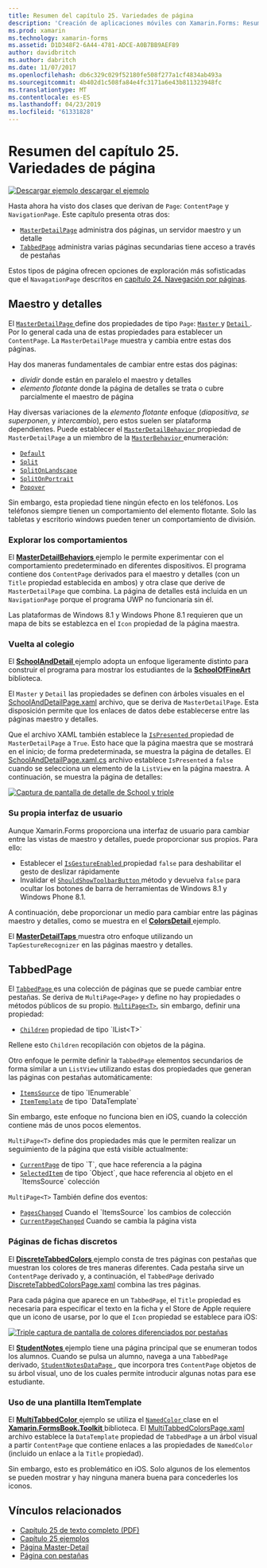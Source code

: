 ```yaml
---
title: Resumen del capítulo 25. Variedades de página
description: 'Creación de aplicaciones móviles con Xamarin.Forms: Resumen del capítulo 25. Variedades de página'
ms.prod: xamarin
ms.technology: xamarin-forms
ms.assetid: D1D348F2-6A44-4781-ADCE-A0B7BB9AEF89
author: davidbritch
ms.author: dabritch
ms.date: 11/07/2017
ms.openlocfilehash: db6c329c029f52180fe508f277a1cf4834ab493a
ms.sourcegitcommit: 4b402d1c508fa84e4fc3171a6e43b811323948fc
ms.translationtype: MT
ms.contentlocale: es-ES
ms.lasthandoff: 04/23/2019
ms.locfileid: "61331828"
---
```

# <a name="summary-of-chapter-25-page-varieties"></a>Resumen del capítulo 25. Variedades de página

[![Descargar ejemplo](~/media/shared/download.png) descargar el ejemplo](https://github.com/xamarin/xamarin-forms-book-samples/tree/master/Chapter25)

Hasta ahora ha visto dos clases que derivan de `Page`: `ContentPage` y `NavigationPage`. Este capítulo presenta otras dos:

- [`MasterDetailPage`](xref:Xamarin.Forms.MasterDetailPage) administra dos páginas, un servidor maestro y un detalle
- [`TabbedPage`](xref:Xamarin.Forms.TabbedPage) administra varias páginas secundarias tiene acceso a través de pestañas

Estos tipos de página ofrecen opciones de exploración más sofisticadas que el `NavagationPage` descritos en [capítulo 24. Navegación por páginas](~/xamarin-forms/creating-mobile-apps-xamarin-forms/summaries/chapter24.md).

## <a name="master-and-detail"></a>Maestro y detalles

El [ `MasterDetailPage` ](xref:Xamarin.Forms.MasterDetailPage) define dos propiedades de tipo `Page`: [ `Master` ](xref:Xamarin.Forms.MasterDetailPage.Master) y [ `Detail` ](xref:Xamarin.Forms.MasterDetailPage.Detail). Por lo general cada una de estas propiedades para establecer un `ContentPage`. La `MasterDetailPage` muestra y cambia entre estas dos páginas.

Hay dos maneras fundamentales de cambiar entre estas dos páginas:

- *dividir* donde están en paralelo el maestro y detalles
- *elemento flotante* donde la página de detalles se trata o cubre parcialmente el maestro de página

Hay diversas variaciones de la *elemento flotante* enfoque (*diapositiva*, *se superponen*, y *intercambio*), pero estos suelen ser plataforma dependientes. Puede establecer el [ `MasterDetailBehavior` ](xref:Xamarin.Forms.MasterDetailPage.MasterBehavior) propiedad de `MasterDetailPage` a un miembro de la [ `MasterBehavior` ](xref:Xamarin.Forms.MasterBehavior) enumeración:

- [`Default`](xref:Xamarin.Forms.MasterBehavior.Default)
- [`Split`](xref:Xamarin.Forms.MasterBehavior.Split)
- [`SplitOnLandscape`](xref:Xamarin.Forms.MasterBehavior.SplitOnLandscape)
- [`SplitOnPortrait`](xref:Xamarin.Forms.MasterBehavior.SplitOnPortrait)
- [`Popover`](xref:Xamarin.Forms.MasterBehavior.Popover)

Sin embargo, esta propiedad tiene ningún efecto en los teléfonos. Los teléfonos siempre tienen un comportamiento del elemento flotante. Solo las tabletas y escritorio windows pueden tener un comportamiento de división.

### <a name="exploring-the-behaviors"></a>Explorar los comportamientos

El [ **MasterDetailBehaviors** ](https://github.com/xamarin/xamarin-forms-book-samples/tree/master/Chapter25/MasterDetailBehaviors) ejemplo le permite experimentar con el comportamiento predeterminado en diferentes dispositivos. El programa contiene dos `ContentPage` derivados para el maestro y detalles (con un `Title` propiedad establecida en ambos) y otra clase que derive de `MasterDetailPage` que combina. La página de detalles está incluida en un `NavigationPage` porque el programa UWP no funcionaría sin él.

Las plataformas de Windows 8.1 y Windows Phone 8.1 requieren que un mapa de bits se establezca en el `Icon` propiedad de la página maestra.

### <a name="back-to-school"></a>Vuelta al colegio

El [ **SchoolAndDetail** ](https://github.com/xamarin/xamarin-forms-book-samples/tree/master/Chapter25/SchoolAndDetail) ejemplo adopta un enfoque ligeramente distinto para construir el programa para mostrar los estudiantes de la [ **SchoolOfFineArt** ](https://github.com/xamarin/xamarin-forms-book-samples/tree/master/Libraries/SchoolOfFineArt) biblioteca.

El `Master` y `Detail` las propiedades se definen con árboles visuales en el [SchoolAndDetailPage.xaml](https://github.com/xamarin/xamarin-forms-book-samples/blob/master/Chapter25/SchoolAndDetail/SchoolAndDetail/SchoolAndDetail/SchoolAndDetailPage.xaml) archivo, que se deriva de `MasterDetailPage`. Esta disposición permite que los enlaces de datos debe establecerse entre las páginas maestro y detalles.

Que el archivo XAML también establece la [ `IsPresented` ](xref:Xamarin.Forms.MasterDetailPage.IsPresented) propiedad de `MasterDetailPage` a `True`. Esto hace que la página maestra que se mostrará en el inicio; de forma predeterminada, se muestra la página de detalles. El [SchoolAndDetailPage.xaml.cs](https://github.com/xamarin/xamarin-forms-book-samples/blob/master/Chapter25/SchoolAndDetail/SchoolAndDetail/SchoolAndDetail/SchoolAndDetailPage.xaml.cs) archivo establece `IsPresented` a `false` cuando se selecciona un elemento de la `ListView` en la página maestra. A continuación, se muestra la página de detalles:

[![Captura de pantalla de detalle de School y triple](images/ch25fg09-small.png "página de detalles de un MasterDetailPage")](images/ch25fg09-large.png#lightbox "página de detalles de un MasterDetailPage")

### <a name="your-own-user-interface"></a>Su propia interfaz de usuario

Aunque Xamarin.Forms proporciona una interfaz de usuario para cambiar entre las vistas de maestro y detalles, puede proporcionar sus propios. Para ello:

- Establecer el [ `IsGestureEnabled` ](xref:Xamarin.Forms.MasterDetailPage.IsGestureEnabled) propiedad `false` para deshabilitar el gesto de deslizar rápidamente
- Invalidar el [ `ShouldShowToolbarButton` ](xref:Xamarin.Forms.MasterDetailPage.ShouldShowToolbarButton) método y devuelva `false` para ocultar los botones de barra de herramientas de Windows 8.1 y Windows Phone 8.1.

A continuación, debe proporcionar un medio para cambiar entre las páginas maestro y detalles, como se muestra en el [ **ColorsDetail** ](https://github.com/xamarin/xamarin-forms-book-samples/tree/master/Chapter25/ColorsDetails) ejemplo.

El [ **MasterDetailTaps** ](https://github.com/xamarin/xamarin-forms-book-samples/tree/master/Chapter25/MasterDetailTaps) muestra otro enfoque utilizando un `TapGestureRecognizer` en las páginas maestro y detalles.

## <a name="tabbedpage"></a>TabbedPage

El [ `TabbedPage` ](xref:Xamarin.Forms.TabbedPage) es una colección de páginas que se puede cambiar entre pestañas. Se deriva de `MultiPage<Page>` y define no hay propiedades o métodos públicos de su propio. [`MultiPage<T>`](xref:Xamarin.Forms.MultiPage`1), sin embargo, definir una propiedad:

- [`Children`](xref:Xamarin.Forms.MultiPage`1.Children) propiedad de tipo `IList<T>`

Rellene esto `Children` recopilación con objetos de la página.

Otro enfoque le permite definir la `TabbedPage` elementos secundarios de forma similar a un `ListView` utilizando estas dos propiedades que generan las páginas con pestañas automáticamente:

- [`ItemsSource`](xref:Xamarin.Forms.MultiPage`1.ItemsSource) de tipo `IEnumerable`
- [`ItemTemplate`](xref:Xamarin.Forms.MultiPage`1.ItemTemplate) de tipo `DataTemplate`

Sin embargo, este enfoque no funciona bien en iOS, cuando la colección contiene más de unos pocos elementos.

`MultiPage<T>` define dos propiedades más que le permiten realizar un seguimiento de la página que está visible actualmente:

- [`CurrentPage`](xref:Xamarin.Forms.MultiPage`1.CurrentPage) de tipo `T`, que hace referencia a la página
- [`SelectedItem`](xref:Xamarin.Forms.MultiPage`1.SelectedItem) de tipo `Object`, que hace referencia al objeto en el `ItemsSource` colección

`MultiPage<T>` También define dos eventos:

- [`PagesChanged`](xref:Xamarin.Forms.MultiPage`1.PagesChanged) Cuando el `ItemsSource` los cambios de colección
- [`CurrentPageChanged`](xref:Xamarin.Forms.MultiPage`1.CurrentPageChanged) Cuando se cambia la página vista

### <a name="discrete-tab-pages"></a>Páginas de fichas discretos

El [ **DiscreteTabbedColors** ](https://github.com/xamarin/xamarin-forms-book-samples/tree/master/Chapter25/DiscreteTabbedColors) ejemplo consta de tres páginas con pestañas que muestran los colores de tres maneras diferentes. Cada pestaña sirve un `ContentPage` derivado y, a continuación, el `TabbedPage` derivado [DiscreteTabbedColorsPage.xaml](https://github.com/xamarin/xamarin-forms-book-samples/blob/master/Chapter25/DiscreteTabbedColors/DiscreteTabbedColors/DiscreteTabbedColors/DiscreteTabbedColorsPage.xaml) combina las tres páginas.

Para cada página que aparece en un `TabbedPage`, el `Title` propiedad es necesaria para especificar el texto en la ficha y el Store de Apple requiere que un icono de usarse, por lo que el `Icon` propiedad se establece para iOS:

[![Triple captura de pantalla de colores diferenciados por pestañas](images/ch25fg13-small.png "TabbedPage")](images/ch25fg13-large.png#lightbox "TabbedPage")

El [ **StudentNotes** ](https://github.com/xamarin/xamarin-forms-book-samples/tree/master/Chapter25/StudentNotes) ejemplo tiene una página principal que se enumeran todos los alumnos. Cuando se pulsa un alumno, navega a una `TabbedPage` derivado, [ `StudentNotesDataPage` ](https://github.com/xamarin/xamarin-forms-book-samples/blob/master/Chapter25/StudentNotes/StudentNotes/StudentNotes/StudentNotesDataPage.xaml), que incorpora tres `ContentPage` objetos de su árbol visual, uno de los cuales permite introducir algunas notas para ese estudiante.

### <a name="using-an-itemtemplate"></a>Uso de una plantilla ItemTemplate

El [ **MultiTabbedColor** ](https://github.com/xamarin/xamarin-forms-book-samples/tree/master/Chapter25/MultiTabbedColors) ejemplo se utiliza el [ `NamedColor` ](https://github.com/xamarin/xamarin-forms-book-samples/blob/master/Libraries/Xamarin.FormsBook.Toolkit/Xamarin.FormsBook.Toolkit/NamedColor.cs) clase en el [ **Xamarin.FormsBook.Toolkit** ](https://github.com/xamarin/xamarin-forms-book-samples/tree/master/Libraries/Xamarin.FormsBook.Toolkit) biblioteca. El [MultiTabbedColorsPage.xaml](https://github.com/xamarin/xamarin-forms-book-samples/blob/master/Chapter25/MultiTabbedColors/MultiTabbedColors/MultiTabbedColors/MultiTabbedColorsPage.xaml) archivo establece la `DataTemplate` propiedad de `TabbedPage` a un árbol visual a partir `ContentPage` que contiene enlaces a las propiedades de `NamedColor` (incluido un enlace a la `Title` propiedad).

Sin embargo, esto es problemático en iOS. Solo algunos de los elementos se pueden mostrar y hay ninguna manera buena para concederles los iconos.



## <a name="related-links"></a>Vínculos relacionados

- [Capítulo 25 de texto completo (PDF)](https://download.xamarin.com/developer/xamarin-forms-book/XamarinFormsBook-Ch25-Apr2016.pdf)
- [Capítulo 25 ejemplos](https://github.com/xamarin/xamarin-forms-book-samples/tree/master/Chapter25)
- [Página Master-Detail](~/xamarin-forms/app-fundamentals/navigation/master-detail-page.md)
- [Página con pestañas](~/xamarin-forms/app-fundamentals/navigation/tabbed-page.md)
